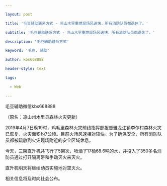 ---
layout: post
title: '毛豆辅助联系方式 - 凉山木里重燃现场风速快，所有消防队员都退休了。'
subtitle: '毛豆辅助联系方式 - 凉山木里重燃现场风速快，所有消防队员都退休了。'
description: '毛豆辅助联系方式'
keyword: '毛豆, 辅助'
author: kbs668888
header-style: text
tags:
  - Web
---
毛豆辅助微信kbs668888

（原名：凉山州木里县森林火灾更新）

2019年4月7日晚19时，鸡毛里森林火灾前线指挥部报告雅龙江镇李尔村森林火灾已恢复，火灾面积约7公顷。目前火场风速相对较快。为了确保安全，所有消防队员都被疏散到火灾现场附近的安全区域休息。

今天，三架直升机共飞行了5架次，喷洒了17桶68.6吨的水，并投入了350多名消防员通过打开隔离带和手动灭火来灭火。

直升机明天将继续动员实施地对空灭火。

相关信息将及时向社会公布。

